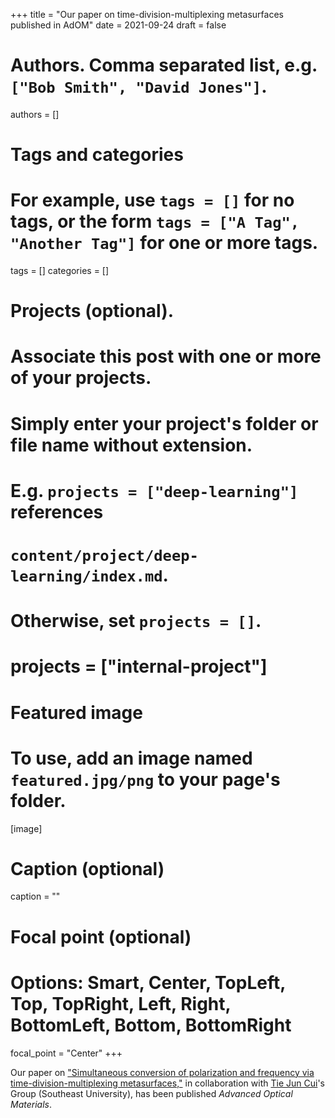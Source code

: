 +++
title = "Our paper on time-division-multiplexing metasurfaces published in AdOM"
date = 2021-09-24
draft = false

# Authors. Comma separated list, e.g. `["Bob Smith", "David Jones"]`.
authors = []

# Tags and categories
# For example, use `tags = []` for no tags, or the form `tags = ["A Tag", "Another Tag"]` for one or more tags.
tags = []
categories = []

# Projects (optional).
#   Associate this post with one or more of your projects.
#   Simply enter your project's folder or file name without extension.
#   E.g. `projects = ["deep-learning"]` references
#   `content/project/deep-learning/index.md`.
#   Otherwise, set `projects = []`.
# projects = ["internal-project"]

# Featured image
# To use, add an image named `featured.jpg/png` to your page's folder.
[image]
  # Caption (optional)
  caption = ""

  # Focal point (optional)
  # Options: Smart, Center, TopLeft, Top, TopRight, Left, Right, BottomLeft, Bottom, BottomRight
  focal_point = "Center"
+++

Our paper on ["Simultaneous conversion of polarization and frequency via time-division-multiplexing metasurfaces,"](/publication/ij-153-adom-2021)
in collaboration with [Tie Jun Cui]'s Group (Southeast University),
has been published *Advanced Optical Materials*.

[Tie Jun Cui]: https://scholar.google.com/citations?user=-h-1eJsAAAAJ&hl=en
